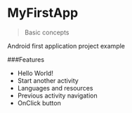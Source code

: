 # MyFirstApp

> Basic concepts

Android first application project example

###Features

* Hello World!
* Start another activity
* Languages and resources
* Previous activity navigation
* OnClick button